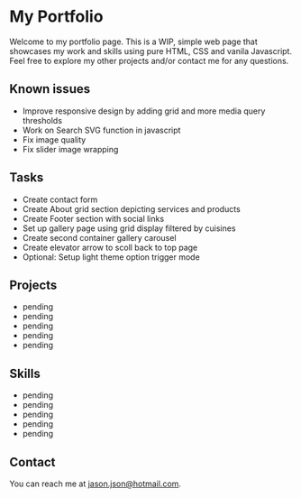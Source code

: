 # My Portfolio

Welcome to my portfolio page. This is a WIP, simple web page that showcases my work and skills using pure HTML, CSS and vanila Javascript. Feel free to explore my other projects and/or contact me for any questions.

## Known issues
- Improve responsive design by adding grid and more media query thresholds
- Work on Search SVG function in javascript
- Fix image quality
- Fix slider image wrapping

## Tasks
- Create contact form
- Create About grid section depicting services and products
- Create Footer section with social links
- Set up gallery page using grid display filtered by cuisines
- Create second container gallery carousel
- Create elevator arrow to scoll back to top page
- Optional: Setup light theme option trigger mode

## Projects

- pending
- pending
- pending
- pending
- pending

## Skills

- pending
- pending
- pending
- pending
- pending

## Contact

You can reach me at [jason.json@hotmail.com](mailto:jason.json@hotmail.com).
